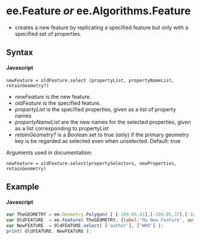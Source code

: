# ee.Feature *or* ee.Algorithms.Feature
- creates a new feature by replicating a specified feature but only with a specified set of properties.

## Syntax

#### Javascript
```
newFeature = oldFeature.select (propertyList, propertyNameList, retainGeometry?) 
```

- *newFeature* is the new feature.
- *oldFeature* is the specified feature.
- *propertyList* is the specified properties, given as a list of property names
- *propertyNameList* are the new names for the selected properties, given as a list corresponding to propertyList
- *retainGeometry?* is a Boolean set to true (only) if the primary geometry key is be regarded as selected even when unselected.  Default: true

Arguments used in documentation:
```
newFeature = oldFeature.select(propertySelectors, newProperties, retainGeometry) 
```

## Example

#### Javascript
```javascript
var TheGEOMETRY = ee.Geometry.Polygon( [ [-109.05,41],[-109.05,37],[-102.05,37],[-102.05,41] ] );  // Colorado
var OldFEATURE  = ee.Feature( TheGEOMETRY, {label:'My New Feature', author:'Me'} );        
var NewFEATURE  = OldFEATURE.select( ['author'], ['WHO'] );        
print( OldFEATURE, NewFEATURE );
```
